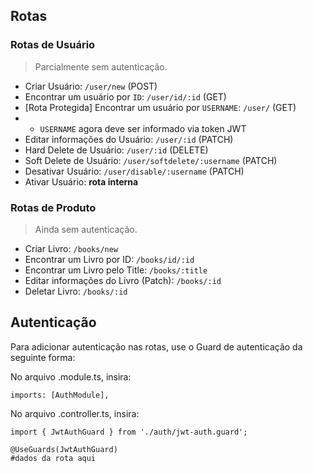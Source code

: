 ## Rotas
### Rotas de Usuário
> Parcialmente sem autenticação. 
- Criar Usuário: `/user/new` (POST)
- Encontrar um usuário por `ID`: `/user/id/:id` (GET)
- [Rota Protegida] Encontrar um usuário por `USERNAME`: `/user/` (GET)
- - `USERNAME` agora deve ser informado via token JWT
- Editar informações do Usuário: `/user/:id` (PATCH)
- Hard Delete de Usuário: `/user/:id` (DELETE)
- Soft Delete de Usuário: `/user/softdelete/:username` (PATCH)
- Desativar Usuário: `/user/disable/:username` (PATCH)
- Ativar Usuário: **rota interna**
  
### Rotas de Produto
> Ainda sem autenticação.
- Criar Livro: `/books/new`
- Encontrar um Livro por ID: `/books/id/:id`
- Encontrar um Livro pelo Title: `/books/:title`
- Editar informações do Livro (Patch): `/books/:id`
- Deletar Livro: `/books/:id`

## Autenticação
Para adicionar autenticação nas rotas, use o Guard de autenticação da seguinte forma:

No arquivo .module.ts, insira:
```
imports: [AuthModule],
```

No arquivo .controller.ts, insira:

```
import { JwtAuthGuard } from './auth/jwt-auth.guard';

@UseGuards(JwtAuthGuard)
#dados da rota aqui
```
